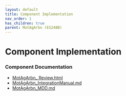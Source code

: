 ```yaml
---
layout: default
title: Component Implementation
nav_order: 1
has_children: true
parent: MotAgArbn (ES248B)
---
```

# Component Implementation
### Component Documentation

- [MotAgArbn_ Review.html](doc/MotAgArbn_%20Review.html)
- [MotAgArbn_IntegrationManual.md](doc/MotAgArbn_IntegrationManual.md)
- [MotAgArbn_MDD.md](doc/MotAgArbn_MDD.md)

